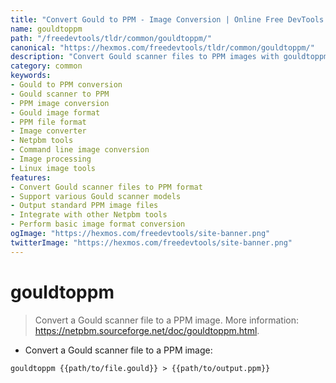 ```yaml
---
title: "Convert Gould to PPM - Image Conversion | Online Free DevTools by Hexmos"
name: gouldtoppm
path: "/freedevtools/tldr/common/gouldtoppm/"
canonical: "https://hexmos.com/freedevtools/tldr/common/gouldtoppm/"
description: "Convert Gould scanner files to PPM images with gouldtoppm. Easily transform image formats for wider compatibility. Free online tool, no registration required."
category: common
keywords:
- Gould to PPM conversion
- Gould scanner to PPM
- PPM image conversion
- Gould image format
- PPM file format
- Image converter
- Netpbm tools
- Command line image conversion
- Image processing
- Linux image tools
features:
- Convert Gould scanner files to PPM format
- Support various Gould scanner models
- Output standard PPM image files
- Integrate with other Netpbm tools
- Perform basic image format conversion
ogImage: "https://hexmos.com/freedevtools/site-banner.png"
twitterImage: "https://hexmos.com/freedevtools/site-banner.png"
---
```


# gouldtoppm

> Convert a Gould scanner file to a PPM image.
> More information: <https://netpbm.sourceforge.net/doc/gouldtoppm.html>.

- Convert a Gould scanner file to a PPM image:

`gouldtoppm {{path/to/file.gould}} > {{path/to/output.ppm}}`
